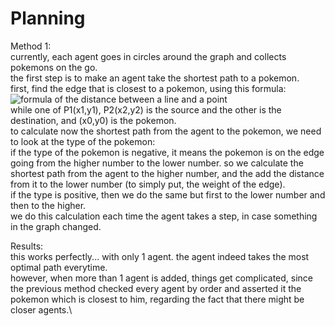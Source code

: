 # Planning
Method 1:\
currently, each agent goes in circles around the graph and collects pokemons on the go.\
the first step is to make an agent take the shortest path to a pokemon.\
first, find the edge that is closest to a pokemon, using this formula:\
![formula of the distance between a line and a point](https://wikimedia.org/api/rest_v1/media/math/render/svg/aad3f60fa75c4e1dcbe3c1d3a3792803b6e78bf6)\
while one of P1(x1,y1), P2(x2,y2) is the source and the other is the destination, and (x0,y0) is the pokemon.\
to calculate now the shortest path from the agent to the pokemon, we need to look at the type of the pokemon:\
if the type of the pokemon is negative, it means the pokemon is on the edge going from the higher number to the lower number. so we calculate the shortest path from the agent to the higher number, and the add the distance from it to the lower number (to simply put, the weight of the edge).\
if the type is positive, then we do the same but first to the lower number and then to the higher.\
we do this calculation each time the agent takes a step, in case something in the graph changed.

Results:\
this works perfectly... with only 1 agent. the agent indeed takes the most optimal path everytime.\
however, when more than 1 agent is added, things get complicated, since the previous method checked every agent by order and asserted it the pokemon which is closest to him, regarding the fact that there might be closer agents.\
